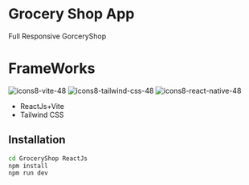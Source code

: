 # Grocery Shop App
Full Responsive GorceryShop

# FrameWorks
![icons8-vite-48](https://github.com/Salarkhan-9/GroceryShop-ReactJs/assets/98265148/59a6d18b-a841-4da3-9500-fe0f94ad372a)
![icons8-tailwind-css-48](https://github.com/Salarkhan-9/GroceryShop-ReactJs/assets/98265148/ab7b51bd-7fb1-4ca1-b6a6-03489cbc64c6)
![icons8-react-native-48](https://github.com/Salarkhan-9/GroceryShop-ReactJs/assets/98265148/92f99952-2860-4109-905d-e34088b54d1e)

- ReactJs+Vite
- Tailwind CSS

## Installation 
``` bash
cd GroceryShop ReactJs
npm install
npm run dev

```
